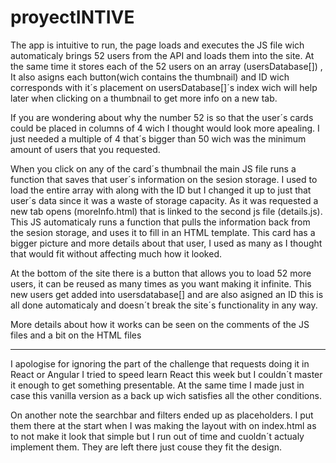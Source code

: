 # proyectINTIVE

The app is intuitive to run, the page loads and executes the JS file wich automaticaly brings 52 users from the API and loads them into the site. At the same time it stores each of the 52 users on an array (usersDatabase[]) , It also asigns each button(wich contains the thumbnail) and ID wich corresponds with it´s placement on usersDatabase[]´s index wich will help later when clicking on a thumbnail to get more info on a new tab.

If you are wondering about why the number 52 is so that the user´s cards could be placed in columns of 4 wich I thought would look more apealing. I just needed a multiple of 4 that´s bigger than 50 wich was the minimum amount of users that you requested.

When you click on any of the card´s thumbnail the main JS file runs a function that saves that user´s information on the sesion storage. I used to load the entire array with along with the ID but I changed it up to just that user´s data since it was a waste of storage capacity. As it was requested a new tab opens (moreInfo.html) that is linked to the second js file (details.js). This JS automaticaly runs a function that pulls the information back from the sesion storage, and uses it to fill in an HTML template. This card has a bigger picture and more details about that user, I used as many as I thought that would fit without affecting much how it looked.

At the bottom of the site there is a button that allows you to load 52 more users, it can be reused as many times as you want making it infinite. This new users get added into usersdatabase[] and are also asigned an ID this is all done automaticaly and doesn´t break the site´s functionality in any way.

More details about how it works can be seen on the comments of the JS files and a bit on the HTML files

--------------------------------

I apologise for ignoring the part of the challenge that requests doing it in React or Angular I tried to speed learn React this week but I couldn´t master it enough to get something presentable. At the same time I made just in case this vanilla version as a back up wich satisfies all the other conditions. 

On another note the searchbar and filters ended up as placeholders. I put them there at the start when I was making the layout with on index.html as to not make it look that simple but I run out of time and cuoldn´t actualy implement them. They are left there just couse they fit the design.

